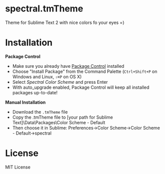 spectral.tmTheme
=============

Theme for Sublime Text 2 with nice colors fo your eyes =)


Installation
===========

<b>Package Control</b>

- Make sure you already have [Package Control][1] installed<br>
- Choose "Install Package" from the Command Palette (`Ctrl+Shift+P` on Windows and Linux, `⇧⌘P` on OS X)<br>
- Select *Spectral Color Scheme* and press Enter<br>
- With auto_upgrade enabled, Package Control will keep all installed packages up-to-date!<br>


<b>Manual Installation</b>

- Download the `.tmTheme` file<br>
- Copy the .tmTheme file to [your path for Sublime Text]\Data\Packages\Color Scheme - Default<br>
- Then choose it in Sublime:  Preferences->Color Scheme->Color Scheme - Default->spectral<br>

License
=========

MIT License

[1]: http://wbond.net/sublime_packages/package_control/
